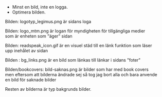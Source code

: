 * Minst en bild, inte en logga.
* Optimera bilden.

Bilden: logotyp_legimus.png är sidans loga  

Bilden: logo_mtm.png är logan för myndigheten för tillgängliga medier  
som är enheten som "äger" sidan

Bilden: readspeak_icon.gif är en visuel städ till en länk funktion som läser upp inehålet av sidan

Bilden : bg_links.png är en bild som länkas till länkar i sidans "foter" 

Bilden/bookcovers: bild-saknas.png är bilder som har med book covers men eftersom att bilderna ändrade sej så tog jag bort alla och bara anvende en bild för saknade bilder


Resten av bilderna är typ bakgrunds bilder.
